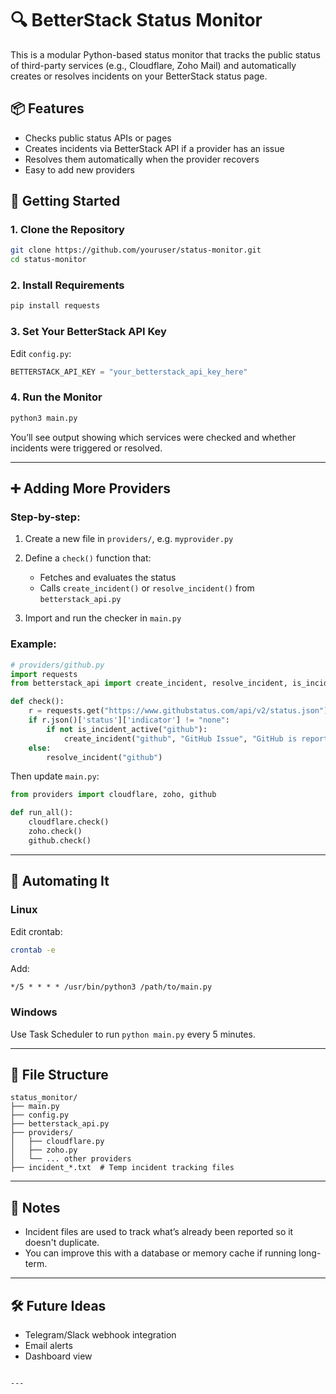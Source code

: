 # 🔍 BetterStack Status Monitor

This is a modular Python-based status monitor that tracks the public status of third-party services (e.g., Cloudflare, Zoho Mail) and automatically creates or resolves incidents on your BetterStack status page.

## 📦 Features

- Checks public status APIs or pages
- Creates incidents via BetterStack API if a provider has an issue
- Resolves them automatically when the provider recovers
- Easy to add new providers

## 🚀 Getting Started

### 1. Clone the Repository
```bash
git clone https://github.com/youruser/status-monitor.git
cd status-monitor
````

### 2. Install Requirements

```bash
pip install requests
```

### 3. Set Your BetterStack API Key

Edit `config.py`:

```python
BETTERSTACK_API_KEY = "your_betterstack_api_key_here"
```

### 4. Run the Monitor

```bash
python3 main.py
```

You’ll see output showing which services were checked and whether incidents were triggered or resolved.

---

## ➕ Adding More Providers

### Step-by-step:

1. Create a new file in `providers/`, e.g. `myprovider.py`
2. Define a `check()` function that:

   * Fetches and evaluates the status
   * Calls `create_incident()` or `resolve_incident()` from `betterstack_api.py`
3. Import and run the checker in `main.py`

### Example:

```python
# providers/github.py
import requests
from betterstack_api import create_incident, resolve_incident, is_incident_active

def check():
    r = requests.get("https://www.githubstatus.com/api/v2/status.json")
    if r.json()['status']['indicator'] != "none":
        if not is_incident_active("github"):
            create_incident("github", "GitHub Issue", "GitHub is reporting problems.")
    else:
        resolve_incident("github")
```

Then update `main.py`:

```python
from providers import cloudflare, zoho, github

def run_all():
    cloudflare.check()
    zoho.check()
    github.check()
```

---

## 🔁 Automating It

### Linux

Edit crontab:

```bash
crontab -e
```

Add:

```cron
*/5 * * * * /usr/bin/python3 /path/to/main.py
```

### Windows

Use Task Scheduler to run `python main.py` every 5 minutes.

---

## 📂 File Structure

```
status_monitor/
├── main.py
├── config.py
├── betterstack_api.py
├── providers/
│   ├── cloudflare.py
│   ├── zoho.py
│   └── ... other providers
├── incident_*.txt  # Temp incident tracking files
```

---

## 🧠 Notes

* Incident files are used to track what’s already been reported so it doesn't duplicate.
* You can improve this with a database or memory cache if running long-term.

---

## 🛠 Future Ideas

* Telegram/Slack webhook integration
* Email alerts
* Dashboard view

```

---

